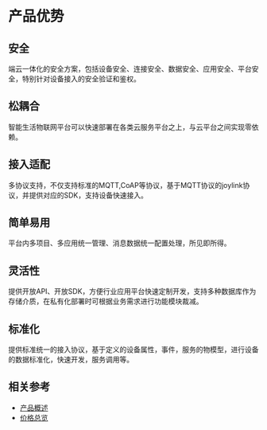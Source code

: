 # 产品优势

## 安全

端云一体化的安全方案，包括设备安全、连接安全、数据安全、应用安全、平台安全，特别针对设备接入的安全验证和鉴权。

## 松耦合

智能生活物联网平台可以快速部署在各类云服务平台之上，与云平台之间实现零依赖。

## 接入适配

多协议支持，不仅支持标准的MQTT,CoAP等协议，基于MQTT协议的joylink协议，并提供对应的SDK，支持设备快速接入。

## 简单易用

平台内多项目、多应用统一管理、消息数据统一配置处理，所见即所得。

## 灵活性

提供开放API、开放SDK，方便行业应用平台快速定制开发，支持多种数据库作为存储介质，在私有化部署时可根据业务需求进行功能模块裁减。

## 标准化

提供标准统一的接入协议，基于定义的设备属性，事件，服务的物模型，进行设备的数据标准化，快速开发，服务调用等。

## 相关参考

- [产品概述](../Introduction/Product-Overview.md)
- [价格总览](../Pricing/Price-Overview.md)
